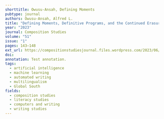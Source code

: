 ```yaml
---
shorttitle: Owusu-Ansah, Defining Moments
pubtype: journal
authors: Owusu-Ansah, Alfred L.
title: "Defining Moments, Definitive Programs, and the Continued Erasure of Missing People"
year: "2023"
journal: Composition Studies
volume: "51"
issue: "1"
pages: 143–148
ext_url: https://compositionstudiesjournal.files.wordpress.com/2023/06/owusu-ansah.pdf
doi:
annotation: Test annotation.
tags:
  - artificial intelligence
  - machine learning
  - automated writing
  - multilingualism
  - Global South
fields:
  - composition studies
  - literacy studies
  - computers and writing
  - writing studies
---
```

